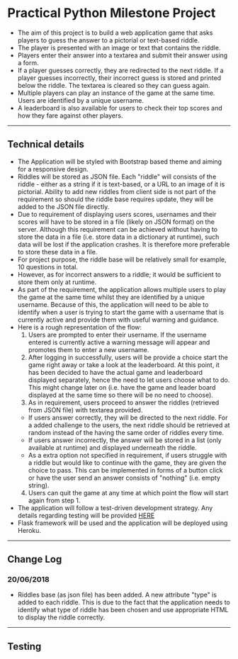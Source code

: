 # Practical Python Milestone Project

- The aim of this project is to build a web application game that asks players to guess the answer to a pictorial or text-based riddle.
- The player is presented with an image or text that contains the riddle.
- Players enter their answer into a textarea and submit their answer using a form.
- If a player guesses correctly, they are redirected to the next riddle. If a player guesses incorrectly, their incorrect guess is stored and printed below the riddle. The textarea is cleared so they can guess again.
- Multiple players can play an instance of the game at the same time. Users are identified by a unique username.
- A leaderboard is also available for users to check their top scores and how they fare against other players.

*****

## Technical details

- The Application will be styled with Bootstrap based theme and aiming for a responsive design.
- Riddles will be stored as JSON file. Each "riddle" will consists of the riddle - either as a string if it is text-based, or a URL to an image of it is pictorial. Ability to add new riddles from client side is not part of the requirement so should the riddle base requires update, they will be added to the JSON file directly.
- Due to requirement of displaying users scores, usernames and their scores will have to be stored in a file (likely on JSON format) on the server. Although this requirement can be achieved without having to store the data in a file (i.e. store data in a dictionary at runtime), such data will be lost if the application crashes. It is therefore more preferable to store these data in a file.
- For project purpose, the riddle base will be relatively small for example, 10 questions in total.
- However, as for incorrect answers to a riddle; it would be sufficient to store them only at runtime.
- As part of the requirement, the application allows multiple users to play the game at the same time whilst they are identified by a unique username. Because of this, the application will need to be able to identify when a user is trying to start the game with a username that is currently active and provide them with useful warning and guidance.
- Here is a rough representation of the flow:
  1. Users are prompted to enter their username. If the username entered is currently active a warning message will appear and promotes them to enter a new username.
  2. After logging in successfully, users will be provide a choice start the game right away or take a look at the leaderboard. At this point, it has been decided to have the actual game and leaderboard displayed separately, hence the need to let users choose what to do. This might change later on (i.e. have the game and leader board displayed at the same time so there will be no need to choose).
  3. As in requirement, users proceed to answer the riddles (retrieved from JSON file) with textarea provided.
    - If users answer correctly, they will be directed to the next riddle. For a added challenge to the users, the next riddle should be retrieved at random instead of the having the same order of riddles every time.
    - If users answer incorrectly, the answer will be stored in a list (only available at runtime) and displayed underneath the riddle.
    - As a extra option not specified in requirement, if users struggle with a riddle but would like to continue with the game, they are given the choice to pass. This can be implemented in forms of a button click or have the user send an answer consists of "nothing" (i.e. empty string).
  4. Users can quit the game at any time at which point the flow will start again from step 1.
- The application will follow a test-driven development strategy. Any details regarding testing will be provided [HERE](#Testing)
- Flask framework will be used and the application will be deployed using Heroku.

*****

## Change Log

### 20/06/2018
- Riddles base (as json file) has been added. A new attribute "type" is added to each riddle. This is due to the fact that the application needs to identify what type of riddle has been chosen and use appropriate HTML to display the riddle correctly.

*****

## <a name="Testing"></a>Testing
